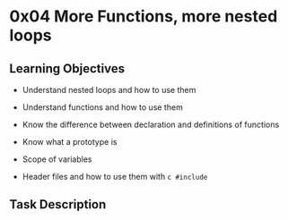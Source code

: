 # 0x04 More Functions, more nested loops

## Learning Objectives

- Understand nested loops and how to use them

- Understand functions and how to use them

- Know the difference between declaration and definitions of functions

- Know what a prototype is

- Scope of variables

- Header files and how to use them with ```c #include```

## Task Description